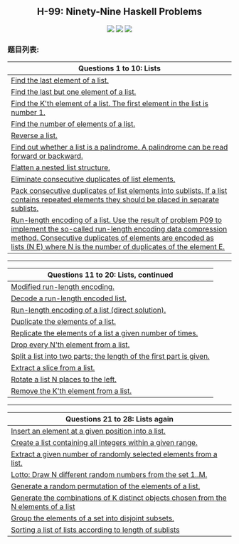 <h2 align="center">H-99: Ninety-Nine Haskell Problems</h2>
<div align="center">
  <a href="https://www.travis-ci.org/ltoddy/99-Questions" target="_blank"><img src="https://www.travis-ci.org/ltoddy/99-Questions.svg?branch=master"></a>
  <a href="https://github.com/ltoddy/99-Questions/blob/master/LICENSE" target="_blank"><img src="https://img.shields.io/github/license/ltoddy/99-Questions.svg"></a>
  <a href="https://twitter.com/taoliu0509"><img src="https://img.shields.io/twitter/url/http/shields.io.svg?style=social"></a>
</div>

### 题目列表:

|Questions 1 to 10: Lists|
|------------------------|
|[Find the last element of a list.](src/Problem001.hs)|
|[Find the last but one element of a list.](src/Problem002.hs)|
|[Find the K'th element of a list. The first element in the list is number 1.](src/Problem003.hs)|
|[Find the number of elements of a list.](src/Problem004.hs)|
|[Reverse a list.](src/Problem005.hs)|
|[Find out whether a list is a palindrome. A palindrome can be read forward or backward.](src/Problem006.hs)|
|[Flatten a nested list structure.](src/Problem007.hs)|
|[Eliminate consecutive duplicates of list elements.](src/Problem008.hs)|
|[Pack consecutive duplicates of list elements into sublists. If a list contains repeated elements they should be placed in separate sublists.](src/Problem009.hs)|
|[Run-length encoding of a list. Use the result of problem P09 to implement the so-called run-length encoding data compression method. Consecutive duplicates of elements are encoded as lists (N E) where N is the number of duplicates of the element E.](src/Problem010.hs)|

------------------------------------------------------------------------------------------------------------------------

|Questions 11 to 20: Lists, continued|
|------------------------------------|
|[Modified run-length encoding.](src/Problem011.hs)|
|[Decode a run-length encoded list.](src/Problem012.hs)|
|[Run-length encoding of a list (direct solution).](src/Problem013.hs)|
|[Duplicate the elements of a list.](src/Problem014.hs)|
|[Replicate the elements of a list a given number of times.](src/Problem015.hs)|
|[Drop every N'th element from a list.](src/Problem016.hs)|
|[Split a list into two parts; the length of the first part is given.](src/Problem017.hs)|
|[Extract a slice from a list.](src/Problem018.hs)|
|[Rotate a list N places to the left.](src/Problem019.hs)|
|[Remove the K'th element from a list.](src/Problem020.hs)|

------------------------------------------------------------------------------------------------------------------------

|Questions 21 to 28: Lists again|
|-------------------------------|
|[Insert an element at a given position into a list.](src/Problem021.hs)|
|[Create a list containing all integers within a given range.](src/Problem022.hs)|
|[Extract a given number of randomly selected elements from a list.](src/Problem023.hs)|
|[Lotto: Draw N different random numbers from the set 1..M.](src/Problem024.hs)|
|[Generate a random permutation of the elements of a list.](src/Problem025.hs)|
|[Generate the combinations of K distinct objects chosen from the N elements of a list](src/Problem026.hs)|
|[Group the elements of a set into disjoint subsets.](src/Problem027.hs)|
|[Sorting a list of lists according to length of sublists](src/Problem028.hs)|
